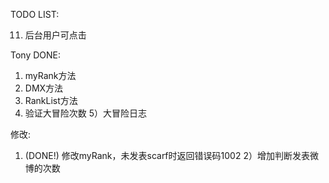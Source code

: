 
TODO LIST:



11) 后台用户可点击

Tony DONE:
1) myRank方法
2) DMX方法
3) RankList方法
4) 验证大冒险次数
5）大冒险日志

修改:
1) (DONE!) 修改myRank，未发表scarf时返回错误码1002
2）增加判断发表微博的次数